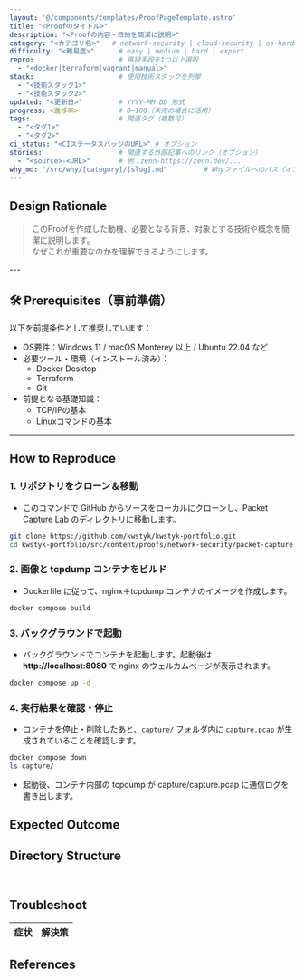 ```yaml
---
layout: '@/components/templates/ProofPageTemplate.astro'
title: "<Proofのタイトル>"
description: "<Proofの内容・目的を簡潔に説明>"
category: "<カテゴリ名>"   # network-security | cloud-security | os-hardening | ...
difficulty: "<難易度>"      # easy | medium | hard | expert
repro:                     # 再現手段を1つ以上選択
  - "<docker|terraform|vagrant|manual>"
stack:                     # 使用技術スタックを列挙
  - "<技術スタック1>"
  - "<技術スタック2>"
updated: "<更新日>"         # YYYY-MM-DD 形式
progress: <進捗率>          # 0–100（未完の場合に活用）
tags:                      # 関連タグ（複数可）
  - "<タグ1>"
  - "<タグ2>"
ci_status: "<CIステータスバッジのURL>" # オプション
stories:                   # 関連する外部記事へのリンク（オプション）
  - "<source>-<URL>"       # 例：zenn-https://zenn.dev/...
why_md: "/src/why/[category]/[slug].md"         # Whyファイルへのパス（オプション）
---
```


## Design Rationale

<div class="my-4 border-l-4 p-4 rounded bg-blue-800 border-blue-500 text-white">

> このProofを作成した動機、必要となる背景、対象とする技術や概念を簡潔に説明します。  
> なぜこれが重要なのかを理解できるようにします。
</div>
---

## 🛠️ Prerequisites（事前準備）

以下を前提条件として推奨しています：

- OS要件：Windows 11 / macOS Monterey 以上 / Ubuntu 22.04 など
- 必要ツール・環境（インストール済み）：
  - Docker Desktop
  - Terraform
  - Git
- 前提となる基礎知識：
  - TCP/IPの基本
  - Linuxコマンドの基本

---

## How to Reproduce

### 1. リポジトリをクローン＆移動
- このコマンドで GitHub からソースをローカルにクローンし、Packet Capture Lab のディレクトリに移動します。
```bash
git clone https://github.com/kwstyk/kwstyk-portfolio.git
cd kwstyk-portfolio/src/content/proofs/network-security/packet-capture
```

### 2. 画像と tcpdump コンテナをビルド
- Dockerfile に従って、nginx＋tcpdump コンテナのイメージを作成します。 
```bash
docker compose build
```
### 3. バックグラウンドで起動
- バックグラウンドでコンテナを起動します。起動後は <strong>http://localhost:8080</strong> で nginx のウェルカムページが表示されます。
```bash
docker compose up -d
```
### 4. 実行結果を確認・停止
- コンテナを停止・削除したあと、`capture/` フォルダ内に `capture.pcap` が生成されていることを確認します。
```bash
docker compose down 
ls capture/ 
```

- 起動後、コンテナ内部の tcpdump が capture/capture.pcap に通信ログを書き出します。

## Expected Outcome


## Directory Structure
<div class="my-6 p-4 bg-gray-800 text-white rounded font-mono text-sm overflow-x-auto">
<pre>


</pre>
</div>

## Troubleshoot

| 症状                       | 解決策                                    |
| ------------------------ | -------------------------------------- |

## References
